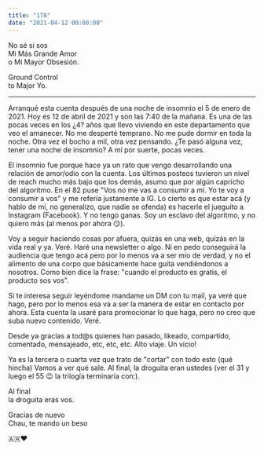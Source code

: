 ```yaml
---
title: "178"
date: "2021-04-12 00:00:00"
---
```


No sé si sos\
Mi Más Grande Amor\
o Mi Mayor Obsesión.

Ground Control\
to Major Yo.

---

Arranqué esta cuenta después de una noche de insomnio el 5 de enero de 2021. Hoy es 12 de abril de 2021 y son las 7:40 de la mañana. Es una de las pocas veces en los ¿4? años que llevo viviendo en este departamento que veo el amanecer. No me desperté temprano. No me pude dormir en toda la noche. Otra vez el bocho a mil, otra vez pensando. ¿Te pasó alguna vez, tener una noche de insomnio? A mí por suerte, pocas veces.

El insomnio fue porque hace ya un rato que vengo desarrollando una relación de amor/odio con la cuenta. Los últimos posteos tuvieron un nivel de reach mucho más bajo que los demás, asumo que por algún capricho del algoritmo. En el 82 puse "Vos no me vas a consumir a mí. Yo te voy a consumir a vos" y me refería justamente a IG. Lo cierto es que estar acá (y hablo de mí, no generalizo, que nadie se ofenda) es hacerle el jueguito a Instagram (Facebook). Y no tengo ganas. Soy un esclavo del algoritmo, y no quiero más (al menos por ahora 😏).

Voy a seguir haciendo cosas por afuera, quizás en una web, quizás en la vida real y ya. Veré. Haré una newsletter o algo. Ni en pedo conseguirá la audiencia que tengo acá pero por lo menos va a ser mío de verdad, y no el alimento de una corpo que básicamente hace guita vendiéndonos a nosotros. Como bien dice la frase: "cuando el producto es gratis, el producto sos vos".

Si te interesa seguir leyéndome mandame un DM con tu mail, ya veré que hago, pero por lo menos esa va a ser la manera de estar en contacto por ahora. Esta cuenta la usaré para promocionar lo que haga, pero no creo que suba nuevo contenido. Veré.

Desde ya gracias a tod@s quienes han pasado, likeado, compartido, comentado, mensajeado, etc, etc, etc. Alto viaje. Un vicio!

Ya es la tercera o cuarta vez que trato de "cortar" con todo esto (qué hincha) Vamos a ver qué sale. Al final, la droguita eran ustedes (ver el 31 y luego el 55 😉 la trilogía terminaría con:).

Al final\
la droguita eras vos.

Gracias de nuevo\
Chau, te mando un beso

🇦🇷❤️